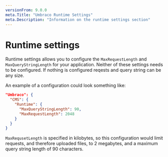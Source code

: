 ```yaml
---
versionFrom: 9.0.0
meta.Title: "Umbraco Runtime Settings"
meta.Description: "Information on the runtime settings section"
---
```


# Runtime settings

Runtime settings allows you to configure the `MaxRequestLength` and `MaxQueryStringLength` for your application. Neither of these settings needs to be configured. If nothing is configured reqests and query string can be any size.

An example of a configuration could look something like: 

```json
"Umbraco": {
  "CMS": {
    "Runtime": {
      "MaxQueryStringLength": 90,
      "MaxRequestLength": 2048
    }
  }
}
```

`MaxRequsetLength` is specified in kilobytes, so this configuration would limit requests, and therefore uploaded files, to 2 megabytes, and a maximum query string length of 90 characters.
